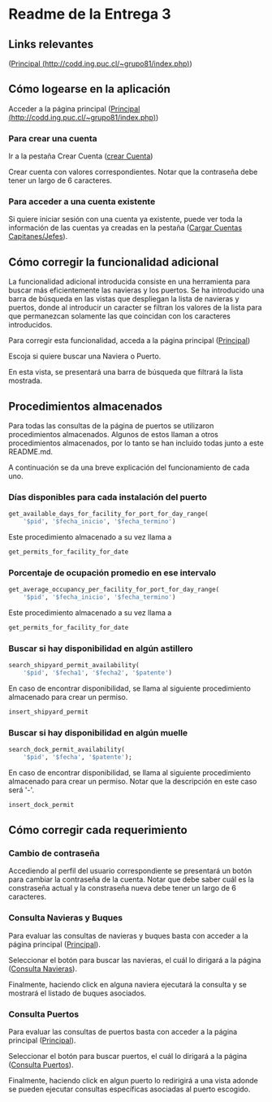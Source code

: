 # Readme de la Entrega 3

## Links relevantes

([Principal (http://codd.ing.puc.cl/~grupo81/index.php)](http://codd.ing.puc.cl/~grupo81/index.php))

## Cómo logearse en la aplicación

Acceder a la página principal ([Principal (http://codd.ing.puc.cl/~grupo81/index.php)](http://codd.ing.puc.cl/~grupo81/index.php))

### Para crear una cuenta

Ir a la pestaña Crear Cuenta ([crear Cuenta](http://codd.ing.puc.cl/~grupo81/crear_cuenta.php))

Crear cuenta con valores correspondientes. Notar que la contraseña debe tener un largo de 6 caracteres.

### Para acceder a una cuenta existente

Si quiere iniciar sesión con una cuenta ya existente, puede ver toda la información de las cuentas ya creadas en la pestaña ([Cargar Cuentas Capitanes/Jefes](http://codd.ing.puc.cl/~grupo81/consultas/load_accounts.php)).

## Cómo corregir la funcionalidad adicional

La funcionalidad adicional introducida consiste en una herramienta para buscar más eficientemente las navieras y los puertos. Se ha introducido una barra de búsqueda en las vistas que despliegan la lista de navieras y puertos, donde al introducir un caracter se filtran los valores de la lista para que permanezcan solamente las que coincidan con los caracteres introducidos.

Para corregir esta funcionalidad, acceda a la página principal ([Principal](http://codd.ing.puc.cl/~grupo81/index.php))

Escoja si quiere buscar una Naviera o Puerto.

En esta vista, se presentará una barra de búsqueda que filtrará la lista mostrada.

## Procedimientos almacenados

Para todas las consultas de la página de puertos se utilizaron procedimientos almacenados. Algunos de estos llaman a otros procedimientos almacenados, por lo tanto se han incluido todas junto a este README.md.

A continuación se da una breve explicación del funcionamiento de cada uno.

### Días disponibles para cada instalación del puerto

``` sql
get_available_days_for_facility_for_port_for_day_range(
    '$pid', '$fecha_inicio', '$fecha_termino')
```

Este procedimiento almacenado a su vez llama a

``` sql
get_permits_for_facility_for_date
```

### Porcentaje de ocupación promedio en ese intervalo

``` sql
get_average_occupancy_per_facility_for_port_for_day_range(
    '$pid', '$fecha_inicio', '$fecha_termino')
```

Este procedimiento almacenado a su vez llama a

``` sql
get_permits_for_facility_for_date
```

### Buscar si hay disponibilidad en algún astillero

``` sql
search_shipyard_permit_availability(
    '$pid', '$fecha1', '$fecha2', '$patente')
```

En caso de encontrar disponibilidad, se llama al siguiente procedimiento almacenado para crear un permiso.

``` sql
insert_shipyard_permit
```

### Buscar si hay disponibilidad en algún muelle

``` sql
search_dock_permit_availability(
    '$pid', '$fecha', '$patente');
```

En caso de encontrar disponibilidad, se llama al siguiente procedimiento almacenado para crear un permiso. Notar que la descripción en este caso será '-'.

``` sql
insert_dock_permit
```

## Cómo corregir cada requerimiento

### Cambio de contraseña

Accediendo al perfil del usuario correspondiente se presentará un botón para cambiar la contraseña de la cuenta. Notar que debe saber cuál es la constraseña actual y la constraseña nueva debe tener un largo de 6 caracteres.

### Consulta Navieras y Buques

Para evaluar las consultas de navieras y buques basta con acceder a la página principal ([Principal](http://codd.ing.puc.cl/~grupo81/index.php)).

Seleccionar el botón para buscar las navieras, el cuál lo dirigará a la página ([Consulta Navieras](http://codd.ing.puc.cl/~grupo81/navieras.php)).

Finalmente, haciendo click en alguna naviera ejecutará la consulta y se mostrará el listado de buques asociados.

### Consulta Puertos

Para evaluar las consultas de puertos basta con acceder a la página principal ([Principal](http://codd.ing.puc.cl/~grupo81/index.php)).

Seleccionar el botón para buscar puertos, el cuál lo dirigará a la página ([Consulta Puertos](http://codd.ing.puc.cl/~grupo81/puertos.php)).

Finalmente, haciendo click en algun puerto lo redirigirá a una vista adonde se pueden ejecutar consultas específicas asociadas al puerto escogido.
